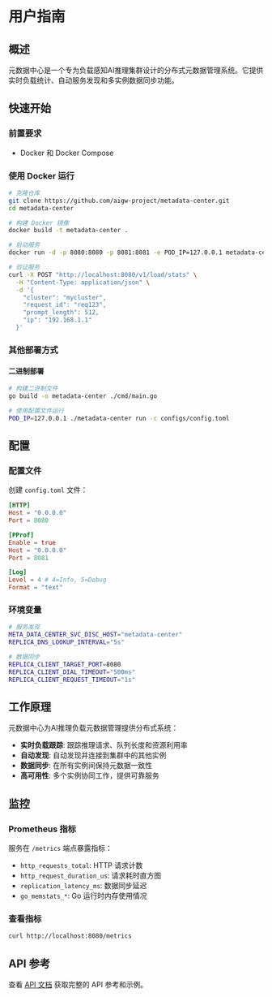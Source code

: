 # 用户指南

## 概述

元数据中心是一个专为负载感知AI推理集群设计的分布式元数据管理系统。它提供实时负载统计、自动服务发现和多实例数据同步功能。

## 快速开始

### 前置要求

- Docker 和 Docker Compose

### 使用 Docker 运行

```bash
# 克隆仓库
git clone https://github.com/aigw-project/metadata-center.git
cd metadata-center

# 构建 Docker 镜像
docker build -t metadata-center .

# 启动服务
docker run -d -p 8080:8080 -p 8081:8081 -e POD_IP=127.0.0.1 metadata-center

# 验证服务
curl -X POST "http://localhost:8080/v1/load/stats" \
  -H "Content-Type: application/json" \
  -d '{
    "cluster": "mycluster",
    "request_id": "req123",
    "prompt_length": 512,
    "ip": "192.168.1.1"
  }'
```

### 其他部署方式

#### 二进制部署

```bash
# 构建二进制文件
go build -o metadata-center ./cmd/main.go

# 使用配置文件运行
POD_IP=127.0.0.1 ./metadata-center run -c configs/config.toml
```

## 配置

### 配置文件

创建 `config.toml` 文件：

```toml
[HTTP]
Host = "0.0.0.0"
Port = 8080

[PProf]
Enable = true
Host = "0.0.0.0"
Port = 8081

[Log]
Level = 4 # 4=Info, 5=Debug
Format = "text"
```

### 环境变量

```bash
# 服务发现
META_DATA_CENTER_SVC_DISC_HOST="metadata-center"
REPLICA_DNS_LOOKUP_INTERVAL="5s"

# 数据同步
REPLICA_CLIENT_TARGET_PORT=8080
REPLICA_CLIENT_DIAL_TIMEOUT="500ms"
REPLICA_CLIENT_REQUEST_TIMEOUT="1s"
```

## 工作原理

元数据中心为AI推理负载元数据管理提供分布式系统：

- **实时负载跟踪**: 跟踪推理请求、队列长度和资源利用率
- **自动发现**: 自动发现并连接到集群中的其他实例
- **数据同步**: 在所有实例间保持元数据一致性
- **高可用性**: 多个实例协同工作，提供可靠服务

## 监控

### Prometheus 指标

服务在 `/metrics` 端点暴露指标：

- `http_requests_total`: HTTP 请求计数
- `http_request_duration_us`: 请求耗时直方图
- `replication_latency_ms`: 数据同步延迟
- `go_memstats_*`: Go 运行时内存使用情况

### 查看指标

```bash
curl http://localhost:8080/metrics
```

## API 参考

查看 [API 文档](../en/api.md) 获取完整的 API 参考和示例。